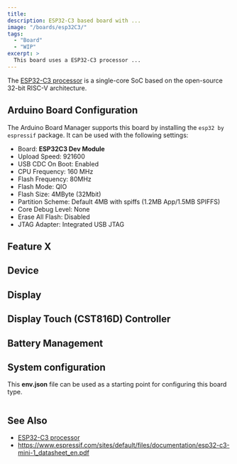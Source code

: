 ```yaml
---
title:
description: ESP32-C3 based board with ...
image: "/boards/esp32C3/"
tags:
  - "Board"
  - "WIP"
excerpt: >
  This board uses a ESP32-C3 processor ...
---
```


The [ESP32-C3 processor](index.md) is a single-core SoC based on the open-source 32-bit RISC-V
architecture.


## Arduino Board Configuration

The Arduino Board Manager supports this board by installing the `esp32 by espressif` package.
It can be used with the following settings:

* Board: **ESP32C3 Dev Module**
* Upload Speed: 921600
* USB CDC On Boot: Enabled
* CPU Frequency: 160 MHz
* Flash Frequency: 80MHz
* Flash Mode: QIO
* Flash Size: 4MByte (32Mbit)
* Partition Scheme: Default 4MB with spiffs (1.2MB App/1.5MB SPIFFS)
* Core Debug Level: None
* Erase All Flash: Disabled
* JTAG Adapter: Integrated USB JTAG


## Feature X

## Device

## Display

## Display Touch (CST816D) Controller

## Battery Management

## System configuration

This **env.json** file can be used as a starting point for configuring this board type.

```json
```

## See Also

* [ESP32-C3 processor](index.md)
* <https://www.espressif.com/sites/default/files/documentation/esp32-c3-mini-1_datasheet_en.pdf>
